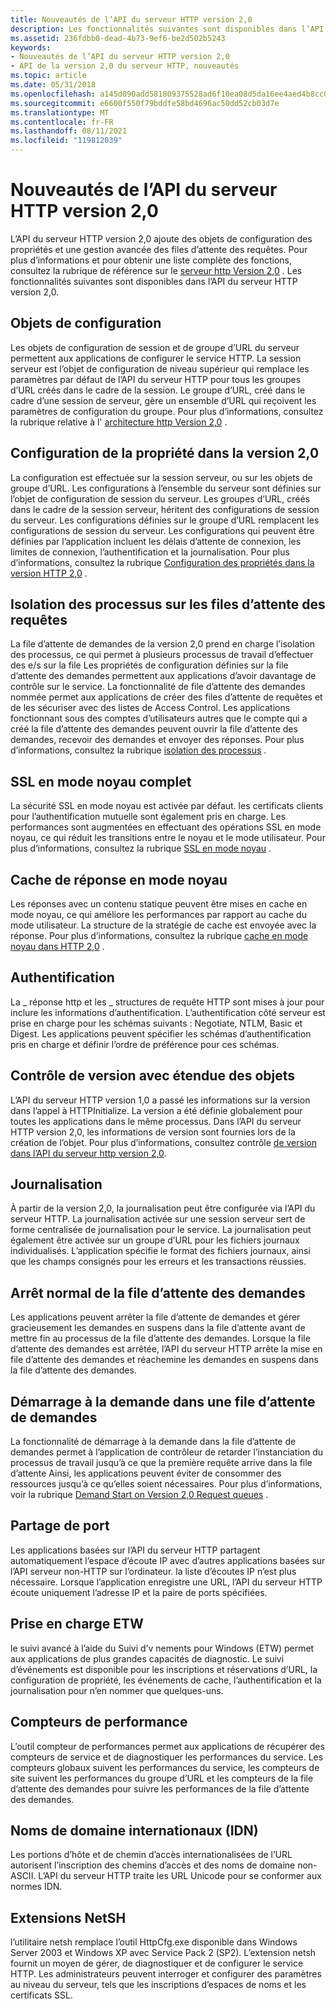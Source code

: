 ```yaml
---
title: Nouveautés de l’API du serveur HTTP version 2,0
description: Les fonctionnalités suivantes sont disponibles dans l’API du serveur HTTP version 2,0.
ms.assetid: 236fdbb0-dead-4b73-9ef6-be2d502b5243
keywords:
- Nouveautés de l’API du serveur HTTP version 2,0
- API de la version 2,0 du serveur HTTP, nouveautés
ms.topic: article
ms.date: 05/31/2018
ms.openlocfilehash: a145d090add581809375528ad6f10ea08d5da16ee4aed4b8cc046ba9cbbbffd8
ms.sourcegitcommit: e6600f550f79bddfe58bd4696ac50dd52cb03d7e
ms.translationtype: MT
ms.contentlocale: fr-FR
ms.lasthandoff: 08/11/2021
ms.locfileid: "119812039"
---
```

# <a name="whats-new-for-http-server-version-20-api"></a>Nouveautés de l’API du serveur HTTP version 2,0

L’API du serveur HTTP version 2,0 ajoute des objets de configuration des propriétés et une gestion avancée des files d’attente des requêtes. Pour plus d’informations et pour obtenir une liste complète des fonctions, consultez la rubrique de référence sur le [serveur http Version 2,0](http-server-api-version-2-0-reference.md) . Les fonctionnalités suivantes sont disponibles dans l’API du serveur HTTP version 2,0.

## <a name="configuration-objects"></a>Objets de configuration

Les objets de configuration de session et de groupe d’URL du serveur permettent aux applications de configurer le service HTTP. La session serveur est l’objet de configuration de niveau supérieur qui remplace les paramètres par défaut de l’API du serveur HTTP pour tous les groupes d’URL créés dans le cadre de la session. Le groupe d’URL, créé dans le cadre d’une session de serveur, gère un ensemble d’URL qui reçoivent les paramètres de configuration du groupe. Pour plus d’informations, consultez la rubrique relative à l' [architecture http Version 2,0](http-version-2-0-architecture.md) .

## <a name="property-configuration-in-version-20"></a>Configuration de la propriété dans la version 2,0

La configuration est effectuée sur la session serveur, ou sur les objets de groupe d’URL. Les configurations à l’ensemble du serveur sont définies sur l’objet de configuration de session du serveur. Les groupes d’URL, créés dans le cadre de la session serveur, héritent des configurations de session du serveur. Les configurations définies sur le groupe d’URL remplacent les configurations de session du serveur. Les configurations qui peuvent être définies par l’application incluent les délais d’attente de connexion, les limites de connexion, l’authentification et la journalisation. Pour plus d’informations, consultez la rubrique [Configuration des propriétés dans la version HTTP 2,0](configuring-properties-in-http-version-2-0.md) .

## <a name="process-isolation-on-request-queues"></a>Isolation des processus sur les files d’attente des requêtes

La file d’attente de demandes de la version 2,0 prend en charge l’isolation des processus, ce qui permet à plusieurs processus de travail d’effectuer des e/s sur la file Les propriétés de configuration définies sur la file d’attente des demandes permettent aux applications d’avoir davantage de contrôle sur le service. La fonctionnalité de file d’attente des demandes nommée permet aux applications de créer des files d’attente de requêtes et de les sécuriser avec des listes de Access Control. Les applications fonctionnant sous des comptes d’utilisateurs autres que le compte qui a créé la file d’attente des demandes peuvent ouvrir la file d’attente des demandes, recevoir des demandes et envoyer des réponses. Pour plus d’informations, consultez la rubrique [isolation des processus](process-isolation.md) .

## <a name="full-kernel-mode-ssl"></a>SSL en mode noyau complet

La sécurité SSL en mode noyau est activée par défaut. les certificats clients pour l’authentification mutuelle sont également pris en charge. Les performances sont augmentées en effectuant des opérations SSL en mode noyau, ce qui réduit les transitions entre le noyau et le mode utilisateur. Pour plus d’informations, consultez la rubrique [SSL en mode noyau](kernel-mode-ssl.md) .

## <a name="kernel-mode-response-cache"></a>Cache de réponse en mode noyau

Les réponses avec un contenu statique peuvent être mises en cache en mode noyau, ce qui améliore les performances par rapport au cache du mode utilisateur. La structure de la stratégie de cache est envoyée avec la réponse. Pour plus d’informations, consultez la rubrique [cache en mode noyau dans HTTP 2,0](kernel-mode-cache-in-http-2-0.md) .

## <a name="authentication"></a>Authentification

La \_ réponse http et les \_ structures de requête HTTP sont mises à jour pour inclure les informations d’authentification. L’authentification côté serveur est prise en charge pour les schémas suivants : Negotiate, NTLM, Basic et Digest. Les applications peuvent spécifier les schémas d’authentification pris en charge et définir l’ordre de préférence pour ces schémas.

## <a name="object-scoped-versioning"></a>Contrôle de version avec étendue des objets

L’API du serveur HTTP version 1,0 a passé les informations sur la version dans l’appel à HTTPInitialize. La version a été définie globalement pour toutes les applications dans le même processus. Dans l’API du serveur HTTP version 2,0, les informations de version sont fournies lors de la création de l’objet. Pour plus d’informations, consultez contrôle [de version dans l’API du serveur http version 2,0](versioning-in-http-2-0.md).

## <a name="logging"></a>Journalisation

À partir de la version 2,0, la journalisation peut être configurée via l’API du serveur HTTP. La journalisation activée sur une session serveur sert de forme centralisée de journalisation pour le service. La journalisation peut également être activée sur un groupe d’URL pour les fichiers journaux individualisés. L’application spécifie le format des fichiers journaux, ainsi que les champs consignés pour les erreurs et les transactions réussies.

## <a name="graceful-request-queue-shutdown"></a>Arrêt normal de la file d’attente des demandes

Les applications peuvent arrêter la file d’attente de demandes et gérer gracieusement les demandes en suspens dans la file d’attente avant de mettre fin au processus de la file d’attente des demandes. Lorsque la file d’attente des demandes est arrêtée, l’API du serveur HTTP arrête la mise en file d’attente des demandes et réachemine les demandes en suspens dans la file d’attente des demandes.

## <a name="demand-start-on-a-request-queue"></a>Démarrage à la demande dans une file d’attente de demandes

La fonctionnalité de démarrage à la demande dans la file d’attente de demandes permet à l’application de contrôleur de retarder l’instanciation du processus de travail jusqu’à ce que la première requête arrive dans la file d’attente Ainsi, les applications peuvent éviter de consommer des ressources jusqu’à ce qu’elles soient nécessaires. Pour plus d’informations, voir la rubrique [Demand Start on Version 2,0 Request queues](demand-start-on-version-2-0-request-queues.md) .

## <a name="port-sharing"></a>Partage de port

Les applications basées sur l’API du serveur HTTP partagent automatiquement l’espace d’écoute IP avec d’autres applications basées sur l’API serveur non-HTTP sur l’ordinateur. la liste d’écoutes IP n’est plus nécessaire. Lorsque l’application enregistre une URL, l’API du serveur HTTP écoute uniquement l’adresse IP et la paire de ports spécifiées.

## <a name="etw-support"></a>Prise en charge ETW

le suivi avancé à l’aide du Suivi d’v nements pour Windows (ETW) permet aux applications de plus grandes capacités de diagnostic. Le suivi d’événements est disponible pour les inscriptions et réservations d’URL, la configuration de propriété, les événements de cache, l’authentification et la journalisation pour n’en nommer que quelques-uns.

## <a name="performance-counters"></a>Compteurs de performance

L’outil compteur de performances permet aux applications de récupérer des compteurs de service et de diagnostiquer les performances du service. Les compteurs globaux suivent les performances du service, les compteurs de site suivent les performances du groupe d’URL et les compteurs de la file d’attente des demandes pour suivre les performances de la file d’attente des demandes.

## <a name="international-domain-names-idn"></a>Noms de domaine internationaux (IDN)

Les portions d’hôte et de chemin d’accès internationalisées de l’URL autorisent l’inscription des chemins d’accès et des noms de domaine non-ASCII. L’API du serveur HTTP traite les URL Unicode pour se conformer aux normes IDN.

## <a name="netsh-extensions"></a>Extensions NetSH

l’utilitaire netsh remplace l’outil HttpCfg.exe disponible dans Windows Server 2003 et Windows XP avec Service Pack 2 (SP2). L’extension netsh fournit un moyen de gérer, de diagnostiquer et de configurer le service HTTP. Les administrateurs peuvent interroger et configurer des paramètres au niveau du serveur, tels que les inscriptions d’espaces de noms et les certificats SSL.

 

 





